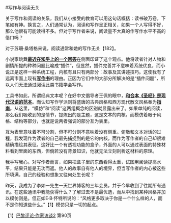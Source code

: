 #写作与阅读无关

关于写作和阅读的关系，我们从小接受的教育可以用这句话概括：读书破万卷，下笔如有神。换言之，人们通常认为，阅读和写作呈正相关，如果一个人写得不好，那么他很有可能读得不多。但对于写作者来说，阅读量不大真的作写作水平不高的借口吗？

对于苏珊·桑塔格来说，阅读通常和她的写作无关【182】。

小说家跳舞[**最近在知乎上的一个回答**](https://www.zhihu.com/question/268152867/answer/363397029)在侧面印证了这个观点。他将读者针对人物和剧情所提的种种问题比喻成“插件”，但显然，插件完善并不意味着系统优良，而小说正是这样一种系统工程，内核有且只有两部分：故事及其讲述技巧。这使我有了远离市面上现有[**写作书**](https://www.amazon.cn/s/ref=nb_sb_noss?__mk_zh_CN=%E4%BA%9A%E9%A9%AC%E9%80%8A%E7%BD%91%E7%AB%99&url=search-alias%3Daps&field-keywords=%E5%88%9B%E6%84%8F%E5%86%99%E4%BD%9C%E4%B9%A6%E7%B3%BB)的理由。正因为它们中的大部分所解决的是“插件问题”，所以人们无法通过阅读此类书籍学会写作。

工具书如此，所谓经典文本呢？在好中文倡导者王佩的眼中，[**和合本《圣经》是现代汉语的范本**](https://zhuanlan.zhihu.com/p/24685021)。而认知写作学派则将盛唐的古典风格和西方现代散文风格奉为[**指南**](https://www.douban.com/doulist/39820236/)。从这里，“模仿”和“阅读”这两组概念的区别就显露出来了。如果单纯的阅读，那么我们吸收到的是情节，提炼出的是主题，这是文本的内核。而模仿着眼于风格、结构等部分，也就是说两者强调的部分互为表里。

互为表里意味着不可分割，但不可分割不意味着没有侧重。俯瞰和文本对话的过程，我发现作为读者的自己最先捕捉到的是它的内核，而作为写作者的自己却很难精确描绘其表征。这好比一个有透视功能的盒子，外面的人可以通过表面的特殊材料看到里面的东西，但倘若没有背景知识，他就无法立刻剖析这材料的原理。

我手写我心。对写作者而言，如果把盒子里的东西看得太重，试图用阅读提高水平，结果只能是无功而返。他人的故事自有他人的境界，但当写作者的内心被这些所填满，自己的经验和想象又往何处生长呢？

昨天，我成为了李如一先生一天世界博客的三年会员，并于今早收到了往期所有通讯。在这些通讯中我能获得什么？了解过去不是最优选，而从中找到某种风格并加以模仿则是。但正如E·B·怀特所说的：“风格更多取决于你是一个什么样的人，而不是你知道些什么。”【1】模仿只是一切的起点。


【1】[巴黎评论·作家访谈2](https://www.amazon.cn/dp/B017VL28XM/ref=sr_1_1?ie=UTF8&qid=1523414767&sr=8-1&keywords=%E5%B7%B4%E9%BB%8E%E8%AF%84%E8%AE%BA2) 第90页